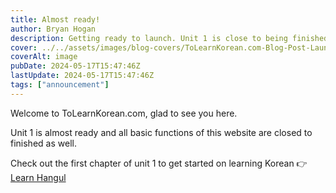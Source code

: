 ```yaml
---
title: Almost ready!
author: Bryan Hogan
description: Getting ready to launch. Unit 1 is close to being finished.
cover: ../../assets/images/blog-covers/ToLearnKorean.com-Blog-Post-Launch.png
coverAlt: image
pubDate: 2024-05-17T15:47:46Z
lastUpdate: 2024-05-17T15:47:46Z
tags: ["announcement"]
---
```


Welcome to ToLearnKorean.com, glad to see you here.

Unit 1 is almost ready and all basic functions of this website are closed to finished as well.

Check out the first chapter of unit 1 to get started on learning Korean 👉 [Learn Hangul](/unit-1/korean-alphabet-hangul)
